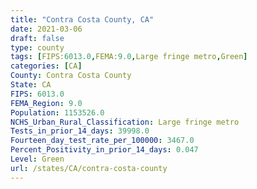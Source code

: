 ```yaml
---
title: "Contra Costa County, CA"
date: 2021-03-06
draft: false
type: county
tags: [FIPS:6013.0,FEMA:9.0,Large fringe metro,Green]
categories: [CA]
County: Contra Costa County
State: CA
FIPS: 6013.0
FEMA_Region: 9.0
Population: 1153526.0
NCHS_Urban_Rural_Classification: Large fringe metro
Tests_in_prior_14_days: 39998.0
Fourteen_day_test_rate_per_100000: 3467.0
Percent_Positivity_in_prior_14_days: 0.047
Level: Green
url: /states/CA/contra-costa-county
---
```



